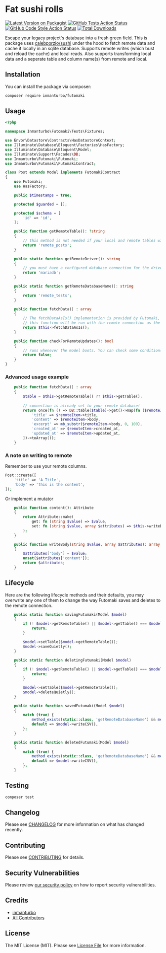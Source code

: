 # Fat sushi rolls

[![Latest Version on Packagist](https://img.shields.io/packagist/v/inmanturbo/futomaki.svg?style=flat-square)](https://packagist.org/packages/inmanturbo/futomaki)
[![GitHub Tests Action Status](https://img.shields.io/github/actions/workflow/status/inmanturbo/futomaki/run-tests.yml?branch=main&label=tests&style=flat-square)](https://github.com/inmanturbo/futomaki/actions?query=workflow%3Arun-tests+branch%3Amain)
[![GitHub Code Style Action Status](https://img.shields.io/github/actions/workflow/status/inmanturbo/futomaki/fix-php-code-style-issues.yml?branch=main&label=code%20style&style=flat-square)](https://github.com/inmanturbo/futomaki/actions?query=workflow%3A"Fix+PHP+code+style+issues"+branch%3Amain)
[![Total Downloads](https://img.shields.io/packagist/dt/inmanturbo/futomaki.svg?style=flat-square)](https://packagist.org/packages/inmanturbo/futomaki)

Escape your legacy project's database into a fresh green field. This is package uses [calebporzio/sushi](https://github.com/calebporzio/sushi) under the hood to fetch remote data and cache it locally in an sqlite database. Supports remote writes (which bust and reload the cache) and local reads. Also supports transforming local data and a seperate table and column name(s) from remote and local.

## Installation

You can install the package via composer:

```bash
composer require inmanturbo/futomaki
```

## Usage

```php
<?php

namespace Inmanturbo\Futomaki\Tests\Fixtures;

use Envor\Datastore\Contracts\HasDatastoreContext;
use Illuminate\Database\Eloquent\Factories\HasFactory;
use Illuminate\Database\Eloquent\Model;
use Illuminate\Support\Facades\DB;
use Inmanturbo\Futomaki\Futomaki;
use Inmanturbo\Futomaki\FutomakiContract;

class Post extends Model implements FutomakiContract
{
    use Futomaki;
    use HasFactory;

    public $timestamps = true;

    protected $guarded = [];

    protected $schema = [
        'id' => 'id',
    ];

    public function getRemoteTable(): ?string
    {
        // this method is not needed if your local and remote tables will have the same name.
        return 'remote_posts';
    }

    public static function getRemoteDriver(): string
    {
        // you must have a configured database connection for the driver by the same name as the driver
        return 'mariadb';
    }

    public static function getRemoteDatabaseName(): string
    {
        return 'remote_tests';
    }

    public function fetchData() : array
    {
        // The fetchDataAsIs() implementation is provided by Futomaki, It assumes the local table will be identical to the remote.
        // this function will be run with the remote connection as the default connection!
        return $this->fetchDataAsIs();
    }

    public function checkForRemoteUpdates(): bool
    {
        // runs whenever the model boots. You can check some condition(s) here and return true to bust the cache.
        return false;
    }
}
```

### Advanced usage example

```php
    public function fetchData() : array
    {
        $table = $this->getRemoteTable() ?? $this->getTable();
        
        // connection is already set to your remote database!
        return once(fn () => DB::table($table)->get()->map(fn ($remoteItem) => [
            'title' => $remoteItem->title,
            'content' => $remoteItem->body,
            'excerpt' => mb_substr($remoteItem->body, 0, 100),
            'created_at' => $remoteItem->created_at,
            'updated_at' => $remoteItem->updated_at,
        ])->toArray());
    }
```

### A note on writing to remote

Remember to use your remote columns.

```php
Post::create([
    'title' => 'A Title',
    'body' => 'this is the content',
]);
```

Or implement a mutator

```php
    public function content(): Attribute
    {
        return Attribute::make(
            get: fn (string $value) => $value,
            set: fn (string $value, array $attributes) => $this->writeBody($value, $attributes),
        );
    }

    public function writeBody(string $value, array $attributes): array
    {
        $attributes['body'] = $value;
        unset($attributes['content']);
        return $attributes;
    }
```

## Lifecycle

Here are the following lifecycle methods and their defaults, you may overwrite any one of them to change the way Futomaki saves and deletes to the remote connection.

```php
    public static function savingFutumaki(Model $model)
    {
        if (! $model->getRemoteTable() || $model->getTable() === $model->getRemoteTable()) {
            return;
        }

        $model->setTable($model->getRemoteTable());
        $model->saveQuietly();
    }

    public static function deletingFutumaki(Model $model)
    {
        if (! $model->getRemoteTable() || $model->getTable() === $model->getRemoteTable()) {
            return;
        }

        $model->setTable($model->getRemoteTable());
        $model->deleteQuietly();
    }

    public static function savedFutumaki(Model $model)
    {
        match (true) {
            method_exists(static::class, 'getRemoteDatabaseName') && method_exists(static::class, 'getRemoteDriver') => touch($model->cacheReferencePath()),
            default => $model->writeCSV(),
        };
    }

    public static function deletedFutumaki(Model $model)
    {
        match (true) {
            method_exists(static::class, 'getRemoteDatabaseName') && method_exists(static::class, 'getRemoteDriver') => touch($model->cacheReferencePath()),
            default => $model->writeCSV(),
        };
    }
```

## Testing

```bash
composer test
```

## Changelog

Please see [CHANGELOG](CHANGELOG.md) for more information on what has changed recently.

## Contributing

Please see [CONTRIBUTING](CONTRIBUTING.md) for details.

## Security Vulnerabilities

Please review [our security policy](../../security/policy) on how to report security vulnerabilities.

## Credits

- [inmanturbo](https://github.com/inmanturbo)
- [All Contributors](../../contributors)

## License

The MIT License (MIT). Please see [License File](LICENSE.md) for more information.
